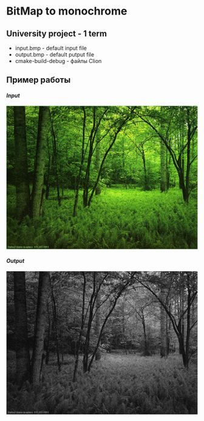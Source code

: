 # BitMap to monochrome
## University project - 1 term

* input.bmp - default input file
* output.bmp - default putput file
* cmake-build-debug - файлы Clion

## Пример работы
#### *Input*
![input](input.bmp)
#### *Output*
![output](output.bmp)
